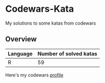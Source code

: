 # Codewars-Kata
My solutions to some katas from codewars

## Overview
|Language|Number of solved katas|
|:---|:---|
|R|59|


Here's my codewars [profile](https://www.codewars.com/users/y0wel/)
